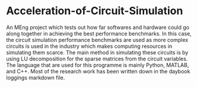 # Acceleration-of-Circuit-Simulation
An MEng project which tests out how far softwares and hardware could go along together in achieving the best performance benchmarks. In this case, the circuit simulation performance benchmarks are used as more complex circuits is used in the industry which makes computing resources in simulating them scarce. The main method in simulating these circuits is by using LU decomposition for the sparse matrices from the circuit variables. The language that are used for this programme is mainly Python, MATLAB, and C++. Most of the research work has been written down in the daybook loggings markdown file.
